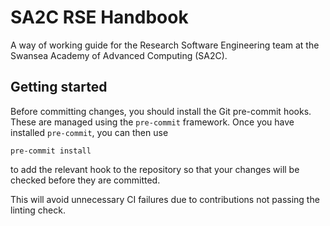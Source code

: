 # SA2C RSE Handbook

A way of working guide for the Research Software Engineering team
at the Swansea Academy of Advanced Computing (SA2C).

## Getting started

Before committing changes,
you should install the Git pre-commit hooks.
These are managed using the `pre-commit` framework.
Once you have installed `pre-commit`, you can then use

    pre-commit install

to add the relevant hook to the repository
so that your changes will be checked before they are committed.

This will avoid unnecessary CI failures
due to contributions not passing the linting check.
